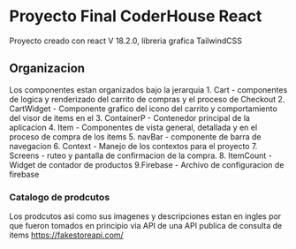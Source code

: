# Proyecto Final CoderHouse React

Proyecto creado con react V 18.2.0, libreria grafica TailwindCSS

## Organizacion

Los componentes estan organizados bajo la jerarquia
    1. Cart - componentes de logica y renderizado del carrito de compras y el proceso de Checkout
    2. CartWidget - Componente grafico del icono del carrito y comportamiento del visor de items en el
    3. ContainerP - Contenedor principal de la aplicacion
    4. Item -  Componentes de vista general, detallada y en el proceso de compra de los items
    5. navBar - componente de barra de navegacion
    6. Context - Manejo de los contextos para el proyecto
    7. Screens - ruteo y pantalla de confirmacion de la compra.
    8. ItemCount - Widget de contador de productos
    9.Firebase - Archivo de configuracion de firebase

### Catalogo de prodcutos

Los prodcutos asi como sus imagenes y descripciones estan en ingles por que fueron tomados en principio via API de una API publica de consulta de items https://fakestoreapi.com/ 










